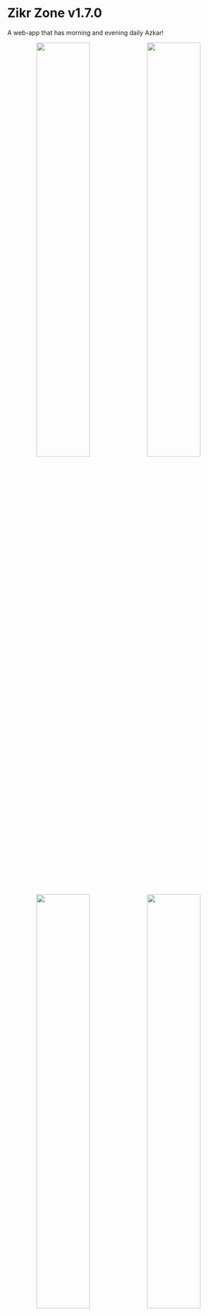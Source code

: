 # Zikr Zone v1.7.0
A web-app that has morning and evening daily Azkar! 

<p align=center>
  <img width="49%" src="https://user-images.githubusercontent.com/15097797/235501856-8b6aeac5-3e9d-4019-a05b-25d317a3c959.png" />
  <img width="49%" src="https://user-images.githubusercontent.com/15097797/235501893-84cf5552-f484-44e0-913c-8e6e1434ade9.png" />
</p>

<p align=center>
  <img width="49%" src="https://user-images.githubusercontent.com/15097797/235501938-1ecebdc7-4af8-43f5-9ffb-05e896a99152.png" />
  <img width="49%" src="https://user-images.githubusercontent.com/15097797/235502076-77c6793d-a41e-4bd0-bb31-e630a7883740.png" />
</p>


User friendly UI that keeps track of Azkar and their count per Zikr

Now has a Masbaha that counts your tasbeeh!

Available for iOS and Android!

Check it out [here](https://ziadh.github.io/Azkar-Flutter/) and save it to your homescreen for the full app experience!

